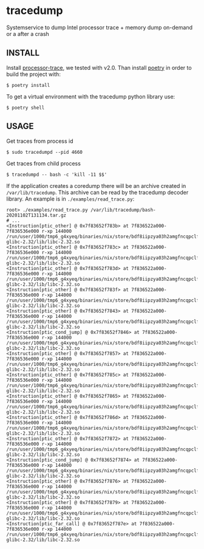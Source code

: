 # tracedump
Systemservice to dump Intel processor trace + memory dump on-demand or a after a crash

## INSTALL

Install [processor-trace](https://github.com/intel/libipt), we tested with v2.0. 
Than install [poetry](https://python-poetry.org/docs/) in order to build the project with:

```console
$ poetry install
```

To get a virtual environment with the tracedump python library use:

```
$ poetry shell
```

## USAGE

Get traces from process id
```console
$ sudo tracedumpd --pid 4660
```

Get traces from child process
```console
$ tracedumpd -- bash -c 'kill -11 $$'
```

If the application creates a coredump there will be an archive created in `/var/lib/tracedump`.
This archive can be read by the tracedump decoder library. An example is in `./examples/read_trace.py`:


```console
root> ./examples/read_trace.py /var/lib/tracedump/bash-20201102T131134.tar.gz
# ...
<Instruction[ptic_other] @ 0x7f83652f783b> at 7f836522a000-7f836536e000 r-xp 144000 /run/user/1000/tmp6_g4xyeq/binaries/nix/store/bdf8iipzya03h2amgfncqpclf6bmy3a1-glibc-2.32/lib/libc-2.32.so
<Instruction[ptic_other] @ 0x7f83652f783c> at 7f836522a000-7f836536e000 r-xp 144000 /run/user/1000/tmp6_g4xyeq/binaries/nix/store/bdf8iipzya03h2amgfncqpclf6bmy3a1-glibc-2.32/lib/libc-2.32.so
<Instruction[ptic_other] @ 0x7f83652f783d> at 7f836522a000-7f836536e000 r-xp 144000 /run/user/1000/tmp6_g4xyeq/binaries/nix/store/bdf8iipzya03h2amgfncqpclf6bmy3a1-glibc-2.32/lib/libc-2.32.so
<Instruction[ptic_other] @ 0x7f83652f783f> at 7f836522a000-7f836536e000 r-xp 144000 /run/user/1000/tmp6_g4xyeq/binaries/nix/store/bdf8iipzya03h2amgfncqpclf6bmy3a1-glibc-2.32/lib/libc-2.32.so
<Instruction[ptic_other] @ 0x7f83652f7843> at 7f836522a000-7f836536e000 r-xp 144000 /run/user/1000/tmp6_g4xyeq/binaries/nix/store/bdf8iipzya03h2amgfncqpclf6bmy3a1-glibc-2.32/lib/libc-2.32.so
<Instruction[ptic_cond_jump] @ 0x7f83652f7846> at 7f836522a000-7f836536e000 r-xp 144000 /run/user/1000/tmp6_g4xyeq/binaries/nix/store/bdf8iipzya03h2amgfncqpclf6bmy3a1-glibc-2.32/lib/libc-2.32.so
<Instruction[ptic_other] @ 0x7f83652f7857> at 7f836522a000-7f836536e000 r-xp 144000 /run/user/1000/tmp6_g4xyeq/binaries/nix/store/bdf8iipzya03h2amgfncqpclf6bmy3a1-glibc-2.32/lib/libc-2.32.so
<Instruction[ptic_other] @ 0x7f83652f785c> at 7f836522a000-7f836536e000 r-xp 144000 /run/user/1000/tmp6_g4xyeq/binaries/nix/store/bdf8iipzya03h2amgfncqpclf6bmy3a1-glibc-2.32/lib/libc-2.32.so
<Instruction[ptic_other] @ 0x7f83652f7865> at 7f836522a000-7f836536e000 r-xp 144000 /run/user/1000/tmp6_g4xyeq/binaries/nix/store/bdf8iipzya03h2amgfncqpclf6bmy3a1-glibc-2.32/lib/libc-2.32.so
<Instruction[ptic_other] @ 0x7f83652f786d> at 7f836522a000-7f836536e000 r-xp 144000 /run/user/1000/tmp6_g4xyeq/binaries/nix/store/bdf8iipzya03h2amgfncqpclf6bmy3a1-glibc-2.32/lib/libc-2.32.so
<Instruction[ptic_other] @ 0x7f83652f7872> at 7f836522a000-7f836536e000 r-xp 144000 /run/user/1000/tmp6_g4xyeq/binaries/nix/store/bdf8iipzya03h2amgfncqpclf6bmy3a1-glibc-2.32/lib/libc-2.32.so
<Instruction[ptic_cond_jump] @ 0x7f83652f7874> at 7f836522a000-7f836536e000 r-xp 144000 /run/user/1000/tmp6_g4xyeq/binaries/nix/store/bdf8iipzya03h2amgfncqpclf6bmy3a1-glibc-2.32/lib/libc-2.32.so
<Instruction[ptic_other] @ 0x7f83652f7876> at 7f836522a000-7f836536e000 r-xp 144000 /run/user/1000/tmp6_g4xyeq/binaries/nix/store/bdf8iipzya03h2amgfncqpclf6bmy3a1-glibc-2.32/lib/libc-2.32.so
<Instruction[ptic_other] @ 0x7f83652f7879> at 7f836522a000-7f836536e000 r-xp 144000 /run/user/1000/tmp6_g4xyeq/binaries/nix/store/bdf8iipzya03h2amgfncqpclf6bmy3a1-glibc-2.32/lib/libc-2.32.so
<Instruction[ptic_far_call] @ 0x7f83652f787e> at 7f836522a000-7f836536e000 r-xp 144000 /run/user/1000/tmp6_g4xyeq/binaries/nix/store/bdf8iipzya03h2amgfncqpclf6bmy3a1-glibc-2.32/lib/libc-2.32.so
```
